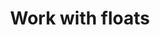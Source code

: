 ---
title: Work with floats
list_title: Float
description: >
  ...
menu:
  flux_0_x:
    name: Float
    parent: Basic types
weight: 202
flux/v0.x/tags: ["basic types", "numeric types", "data types"]
---